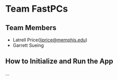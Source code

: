 # Team FastPCs
## Team Members

- Latrell Price(ljprice@memphis.edu)
- Garrett Sueing

## How to Initialize and Run the App
...
